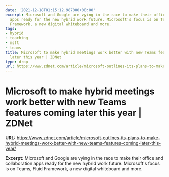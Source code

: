 ```yaml
---
date: '2021-12-18T01:15:12.987000+00:00'
excerpt: Microsoft and Google are vying in the race to make their office and collaboration
  apps ready for the new hybrid work future. Microsoft's focus is on Teams, Fluid
  Framework, a new digital whiteboard and more.
tags:
- hybrid
- teaching
- msft
- teams
title: Microsoft to make hybrid meetings work better with new Teams features coming
  later this year | ZDNet
type: drop
url: https://www.zdnet.com/article/microsoft-outlines-its-plans-to-make-hybrid-meetings-work-better-with-new-teams-features-coming-later-this-year/
---
```


# Microsoft to make hybrid meetings work better with new Teams features coming later this year | ZDNet

**URL:** https://www.zdnet.com/article/microsoft-outlines-its-plans-to-make-hybrid-meetings-work-better-with-new-teams-features-coming-later-this-year/

**Excerpt:** Microsoft and Google are vying in the race to make their office and collaboration apps ready for the new hybrid work future. Microsoft's focus is on Teams, Fluid Framework, a new digital whiteboard and more.
